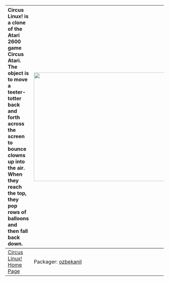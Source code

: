 | Circus Linux! is a clone of the Atari 2600 game Circus Atari. The object is to move a teeter-totter back and forth across the screen to bounce clowns up into the air. When they reach the top, they pop rows of balloons and then fall back down. | <a href='http://www.youtube.com/watch?feature=player_embedded&v=RYbEAVoOSiY' target='_blank'><img src='http://img.youtube.com/vi/RYbEAVoOSiY/0.jpg' width='425' height=344 /></a> |
|:---------------------------------------------------------------------------------------------------------------------------------------------------------------------------------------------------------------------------------------------------|:----------------------------------------------------------------------------------------------------------------------------------------------------------------------------------|
|[Circus Linux! Home Page](http://www.newbreedsoftware.com/circus-linux)| Packager: [ozbekanil](ozbekanil.md) |